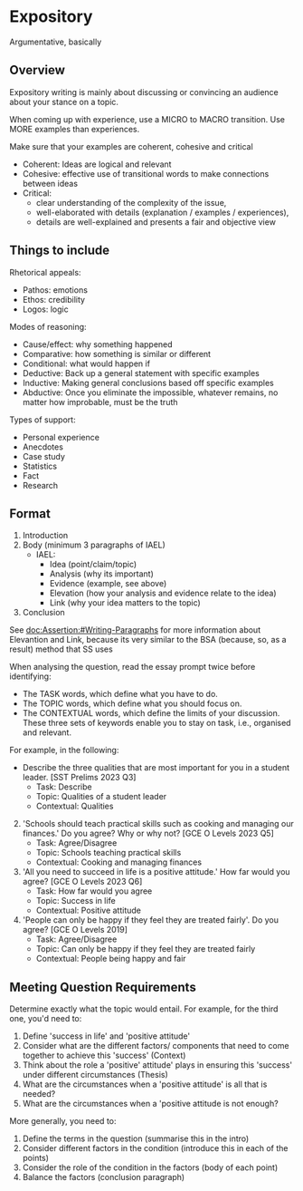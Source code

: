 # Expository

Argumentative, basically

## Overview

Expository writing is mainly about discussing or convincing an audience about your stance on a topic.

When coming up with experience, use a MICRO to MACRO transition. Use MORE examples than experiences.

Make sure that your examples are coherent, cohesive and critical
- Coherent: Ideas are logical and relevant
- Cohesive: effective use of transitional words to make connections between ideas
- Critical:
    - clear understanding of the complexity of the issue,
    - well-elaborated with details (explanation / examples / experiences),
    - details are well-explained and presents a fair and objective view

## Things to include
Rhetorical appeals:
- Pathos: emotions
- Ethos: credibility
- Logos: logic

Modes of reasoning:
- Cause/effect: why something happened
- Comparative: how something is similar or different
- Conditional: what would happen if
- Deductive: Back up a general statement with specific examples
- Inductive: Making general conclusions based off specific examples
- Abductive: Once you eliminate the impossible, whatever remains, no matter how improbable, must be the truth

Types of support:
- Personal experience
- Anecdotes
- Case study
- Statistics
- Fact
- Research

## Format

1. Introduction
2. Body (minimum 3 paragraphs of IAEL)
    - IAEL:
        - Idea (point/claim/topic)
        - Analysis (why its important)
        - Evidence (example, see above)
        - Elevation (how your analysis and evidence relate to the idea)
        - Link (why your idea matters to the topic)
3. Conclusion

See <doc:Assertion:#Writing-Paragraphs> for more information about Elevantion and Link, because its very similar 
to the BSA (because, so, as a result) method that SS uses

When analysing the question, read the essay prompt twice before identifying:
- The TASK words, which define what you have to do.
- The TOPIC words, which define what you should focus on.
- The CONTEXTUAL words, which define the limits of your discussion.
These three sets of keywords enable you to stay on task, i.e., organised and relevant.

For example, in the following:
- Describe the three qualities that are most important for you in a student leader. [SST Prelims 2023 Q3]
    - Task: Describe
    - Topic: Qualities of a student leader
    - Contextual: Qualities
2. 'Schools should teach practical skills such as cooking and managing our finances.' Do you agree? Why or why not?
[GCE O Levels 2023 Q5]
    - Task: Agree/Disagree
    - Topic: Schools teaching practical skills
    - Contextual: Cooking and managing finances
3. 'All you need to succeed in life is a positive attitude.' How far would you agree? [GCE O Levels 2023 Q6]
    - Task: How far would you agree
    - Topic: Success in life
    - Contextual: Positive attitude
4. 'People can only be happy if they feel they are treated fairly'. Do you agree? [GCE O Levels 2019]
    - Task: Agree/Disagree
    - Topic: Can only be happy if they feel they are treated fairly
    - Contextual: People being happy and fair

## Meeting Question Requirements

Determine exactly what the topic would entail. For example, for the third one, you'd need to:
1. Define 'success in life' and 'positive attitude'
2. Consider what are the different factors/ components that need to come together to achieve this 'success' (Context)
3. Think about the role a 'positive' attitude' plays in ensuring this 'success' under different circumstances (Thesis)
4. What are the circumstances when a 'positive attitude' is all that is needed?
5. What are the circumstances when a 'positive attitude is not enough?

More generally, you need to:
1. Define the terms in the question (summarise this in the intro)
2. Consider different factors in the condition (introduce this in each of the points)
3. Consider the role of the condition in the factors (body of each point)
4. Balance the factors (conclusion paragraph)
